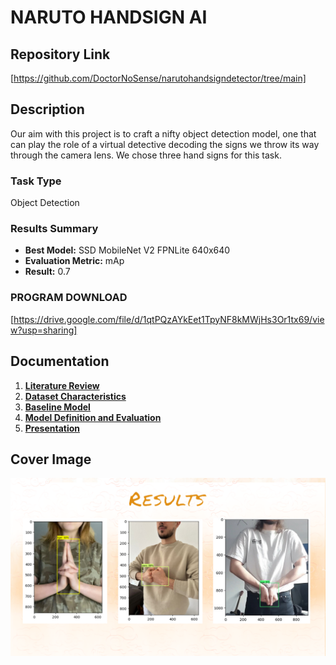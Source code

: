 # NARUTO HANDSIGN AI

## Repository Link

[https://github.com/DoctorNoSense/narutohandsigndetector/tree/main]

## Description

Our aim with this project is to craft a nifty object detection model, one that can play the role of a virtual detective decoding the signs we throw its way through the camera lens. We chose three hand signs for this task.

### Task Type

Object Detection

### Results Summary

- **Best Model:** SSD MobileNet V2 FPNLite 640x640
- **Evaluation Metric:** mAp
- **Result:** 0.7

### PROGRAM DOWNLOAD
[https://drive.google.com/file/d/1qtPQzAYkEet1TpyNF8kMWjHs3Or1tx69/view?usp=sharing]

## Documentation

1. **[Literature Review](0_LiteratureReview/README.md)**
2. **[Dataset Characteristics](1_DatasetCharacteristics/exploratory_data_analysis.ipynb)**
3. **[Baseline Model](2_BaselineModel/baseline_model.ipynb)**
4. **[Model Definition and Evaluation](3_Model/model_definition_evaluation)**
5. **[Presentation](4_Presentation/README.md)**

## Cover Image

![Project Cover Image](https://github.com/DoctorNoSense/narutohandsigndetector/blob/main/213123.PNG)
